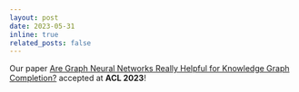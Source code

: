 ```yaml
---
layout: post
date: 2023-05-31
inline: true
related_posts: false
---
```


Our paper [Are Graph Neural Networks Really Helpful for Knowledge Graph Completion?](https://arxiv.org/pdf/2205.10652.pdf) accepted at **ACL 2023**!